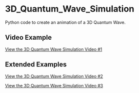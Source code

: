 # 3D_Quantum_Wave_Simulation
Python code to create an animation of a 3D Quantum Wave.

## Video Example
[View the 3D Quantum Wave Simulation Video #1](https://github.com/shabab-kabir/3D_Quantum_Wave_Simulation/assets/126777449/c20df4bc-b3f9-4fee-9b0c-b36fba2a06db)


## Extended Examples
[View the 3D Quantum Wave Simulation Video #2](https://github.com/shabab-kabir/3D_Quantum_Wave_Simulation/assets/126777449/48618df4-d508-452f-ba1e-203f424652ff)

[View the 3D Quantum Wave Simulation Video #3](https://github.com/shabab-kabir/3D_Quantum_Wave_Simulation/assets/126777449/30cbc1a7-6db2-4a3e-b391-48662c462ca8)

